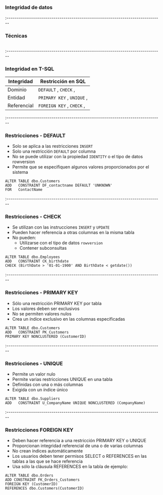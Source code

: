 ### Integridad de datos


:-------------------------------------------------------------------------------

### Técnicas

<div class="image">
  <img class="stretch no-border" data-src="img/dataintegrity.png"/>
</div>

:-------------------------------------------------------------------------------

### Integridad en T-SQL

| Integridad  | Restricción en SQL  |
| ------------- |-----------------|
| Dominio       | `DEFAULT` , `CHECK` , |
| Entidad       | `PRIMARY KEY` , `UNIQUE` , |
| Referencial   | `FOREIGN KEY` , `CHECK` ,  |

:-------------------------------------------------------------------------------

### Restricciones - DEFAULT

- Solo se aplica a las restricciones `INSERT`
- Solo una restricción `DEFAULT` por columna
- No se puede utilizar con la propiedad `IDENTITY` o el tipo de datos rowversion
- Permite que se especifiquen algunos valores proporcionados por el sistema

```
ALTER TABLE dbo.Customers
ADD   CONSTRAINT DF_contactname DEFAULT 'UNKNOWN' 
FOR   ContactName 
```

:-------------------------------------------------------------------------------

### Restricciones - CHECK

- Se utilizan con las instrucciones `INSERT` y `UPDATE`
- Pueden hacer referencia a otras columnas en la misma tabla
- No pueden:
  * Utilizarse con el tipo de datos `rowversion`
  * Contener subconsultas

```
ALTER TABLE dbo.Employees
ADD   CONSTRAINT CK_birthdate
CHECK (BirthDate > '01-01-1900' AND BirthDate < getdate())
```

:-------------------------------------------------------------------------------

### Restricciones - PRIMARY KEY

- Sólo una restricción PRIMARY KEY por tabla
- Los valores deben ser exclusivos
- No se permiten valores nulos
- Crea un índice exclusivo en las columnas especificadas

```
ALTER TABLE dbo.Customers 
ADD   CONSTRAINT PK_Customers 
PRIMARY KEY NONCLUSTERED (CustomerID)
```

:-------------------------------------------------------------------------------

### Restricciones - UNIQUE

- Permite un valor nulo
- Permite varias restricciones UNIQUE en una tabla
- Definidas con una o más columnas
- Exigida con un índice único

```
ALTER TABLE dbo.Suppliers 
ADD   CONSTRAINT U_CompanyName UNIQUE NONCLUSTERED (CompanyName)
```

:-------------------------------------------------------------------------------

### Restricciones FOREIGN KEY

- Deben hacer referencia a una restricción PRIMARY KEY o UNIQUE
- Proporcionan integridad referencial de una o de varias columnas
- No crean índices automáticamente
- Los usuarios deben tener permisos SELECT o REFERENCES en las tablas a las que se hace referencia
- Usa sólo la cláusula REFERENCES en la tabla de ejemplo:

```
ALTER TABLE dbo.Orders 
ADD CONSTRAINT FK_Orders_Customers
FOREIGN KEY (CustomerID) 
REFERENCES dbo.Customers(CustomerID)
```
